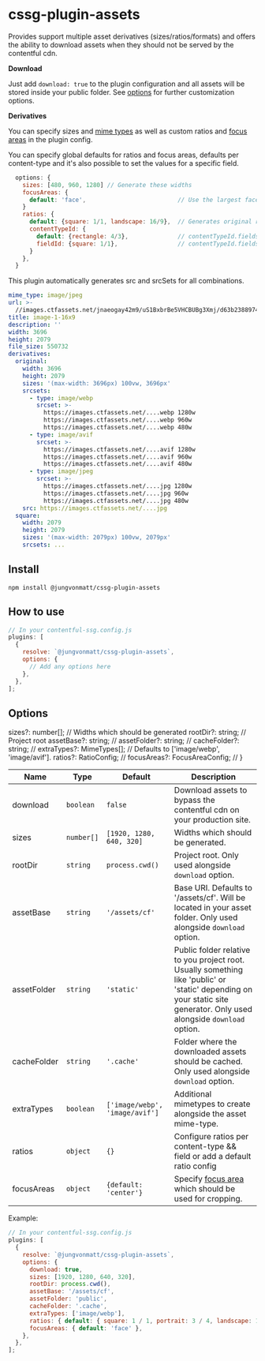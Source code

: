 # cssg-plugin-assets

Provides support multiple asset derivatives (sizes/ratios/formats) and offers the ability to download assets when they should not be served by the contentful cdn.

**Download**

Just add `download: true` to the plugin configuration and all assets will be stored inside your public folder. See [options](#options) for further customization options.

**Derivatives**

You can specify sizes and [mime types](https://www.contentful.com/developers/docs/references/images-api/#/reference/changing-formats) as well as custom ratios and [focus areas](https://www.contentful.com/developers/docs/references/images-api/#/reference/resizing-&-cropping/specify-focus-area) in the plugin config.

You can specify global defaults for ratios and focus areas, defaults per content-type and it's also possible to set the values for a specific field.

```js
  options: {
    sizes: [480, 960, 1280] // Generate these widths
    focusAreas: {
      default: 'face',                          // Use the largest face detected as focus area
    }
    ratios: {
      default: {square: 1/1, landscape: 16/9},  // Generates original ratio, square and landscape derivatives when nothing else is specified
      contentTypeId: {
        default: {rectangle: 4/3},              // contentTypeId.fields.anyFieldId is generated with original and rectangle derivatives
        fieldId: {square: 1/1},                 // contentTypeId.fields.fieldId is generated with original and square derivatives
      }
    },
  }
```

This plugin automatically generates src and srcSets for all combinations.

```yaml
mime_type: image/jpeg
url: >-
  //images.ctfassets.net/jnaeogay42m9/uS1BxbrBe5VHCBUBg3Xmj/d63b238897467d61b3824fc7bb898fb3/aj-McsNra2VRQQ-unsplash.jpg
title: image-1-16x9
description: ''
width: 3696
height: 2079
file_size: 550732
derivatives:
  original:
    width: 3696
    height: 2079
    sizes: '(max-width: 3696px) 100vw, 3696px'
    srcsets:
      - type: image/webp
        srcset: >-
          https://images.ctfassets.net/....webp 1280w
          https://images.ctfassets.net/....webp 960w
          https://images.ctfassets.net/....webp 480w
      - type: image/avif
        srcset: >-
          https://images.ctfassets.net/....avif 1280w
          https://images.ctfassets.net/....avif 960w
          https://images.ctfassets.net/....avif 480w
      - type: image/jpeg
        srcset: >-
          https://images.ctfassets.net/....jpg 1280w
          https://images.ctfassets.net/....jpg 960w
          https://images.ctfassets.net/....jpg 480w
    src: https://images.ctfassets.net/....jpg
  square:
    width: 2079
    height: 2079
    sizes: '(max-width: 2079px) 100vw, 2079px'
    srcsets: ...
```

## Install

`npm install @jungvonmatt/cssg-plugin-assets`

## How to use

```js
// In your contentful-ssg.config.js
plugins: [
  {
    resolve: `@jungvonmatt/cssg-plugin-assets`,
    options: {
      // Add any options here
    },
  },
];
```

## Options

sizes?: number[]; // Widths which should be generated
rootDir?: string; // Project root
assetBase?: string; //
assetFolder?: string; //
cacheFolder?: string; //
extraTypes?: MimeTypes[]; // Defaults to ['image/webp', 'image/avif'].
ratios?: RatioConfig; //
focusAreas?: FocusAreaConfig; //
}

| Name        | Type       | Default                        | Description                                                                                                                                                                  |
| ----------- | ---------- | ------------------------------ | ---------------------------------------------------------------------------------------------------------------------------------------------------------------------------- |
| download    | `boolean`  | `false`                        | Download assets to bypass the contentful cdn on your production site.                                                                                                        |
| sizes       | `number[]` | `[1920, 1280, 640, 320]`       | Widths which should be generated.                                                                                                                                            |
| rootDir     | `string`   | `process.cwd()`                | Project root. Only used alongside `download` option.                                                                                                                         |
| assetBase   | `string`   | `'/assets/cf'`                 | Base URI. Defaults to '/assets/cf'. Will be located in your asset folder. Only used alongside `download` option.                                                             |
| assetFolder | `string`   | `'static'`                     | Public folder relative to you project root. Usually something like 'public' or 'static' depending on your static site generator. Only used alongside `download` option.      |
| cacheFolder | `string`   | `'.cache'`                     | Folder where the downloaded assets should be cached. Only used alongside `download` option.                                                                                  |
| extraTypes  | `boolean`  | `['image/webp', 'image/avif']` | Additional mimetypes to create alongside the asset mime-type.                                                                                                                |
| ratios      | `object`   | `{}`                           | Configure ratios per content-type && field or add a default ratio config                                                                                                     |
| focusAreas  | `object`   | `{default: 'center'}`          | Specify [focus area](https://www.contentful.com/developers/docs/references/images-api/#/reference/resizing-&-cropping/specify-focus-area) which should be used for cropping. |

Example:

```js
// In your contentful-ssg.config.js
plugins: [
  {
    resolve: `@jungvonmatt/cssg-plugin-assets`,
    options: {
      download: true,
      sizes: [1920, 1280, 640, 320],
      rootDir: process.cwd(),
      assetBase: '/assets/cf',
      assetFolder: 'public',
      cacheFolder: '.cache',
      extraTypes: ['image/webp'],
      ratios: { default: { square: 1 / 1, portrait: 3 / 4, landscape: 16 / 9 } },
      focusAreas: { default: 'face' },
    },
  },
];
```
